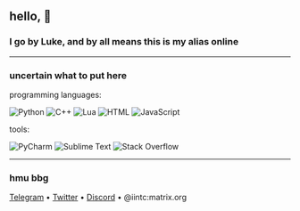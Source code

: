 ## hello, 👋 
### I go by Luke, and by all means this is my alias online

<hr />


<h3>uncertain what to put here</h3>

programming languages:
<p align="left">
    <img alt="Python" src="https://img.shields.io/badge/Python-3776AB?style=flat&logo=python&logoColor=white" />
</a>
    <img alt="C++" src="https://img.shields.io/badge/C++-00599C.svg?logo=C&logoColor=white">
</a>
    <img alt="Lua" src="https://img.shields.io/badge/Lua-2C2D72.svg?logo=lua&logoColor=white">
</a>
    <img alt="HTML" src="https://img.shields.io/badge/HTML-E34F26.svg?logo=html5&logoColor=white">
</a>
    <img alt="JavaScript" src="https://img.shields.io/badge/JavaScript-323330?style=flat&logo=javascript&logoColor=F7DF1E" />
</a>
</p>

tools:
<p align="left">
    <img alt="PyCharm" src="https://img.shields.io/badge/PyCharm-000000.svg?logo=pycharm&logoColor=white">
</a>
    <img alt="Sublime Text" src="https://img.shields.io/badge/Neovim-57A143.svg?logo=neovim&logoColor=white">
</a>
    <img alt="Stack Overflow" src="https://img.shields.io/badge/Stack Overflow-F58825.svg?logo=stack-overflow&logoColor=white">
</a>
</p>



<hr />

<h3>hmu bbg</h3>
<p align="left">
  <a href="https://t.me/iintc1">Telegram</a> •
  <a href="https://twitter.com/VincentLuke19">Twitter</a> •
  <a href="https://discord.gg/R8FhKPxskd">Discord</a> •
  @iintc:matrix.org
</p>

<br />
<br />

<!-- Credits to Nos -->
